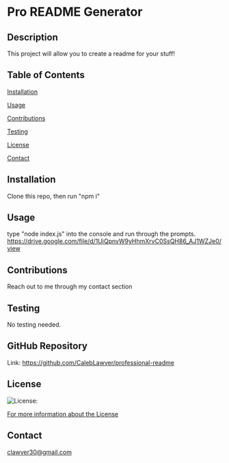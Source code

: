 # Pro README Generator
  ## Description
  This project will allow you to create a readme for your stuff!

  ## Table of Contents
  [Installation](#installation)

  [Usage](#usage)

  [Contributions](#contributions)

  [Testing](#testing)

  [License](#license)

  [Contact](#contact)

  ## Installation
  Clone this repo, then run "npm i"

  ## Usage
  type "node index.js" into the console and run through the prompts.
  https://drive.google.com/file/d/1UiQpnvW9yHhmXrvC0SsQH86_AJ1WZJe0/view

  ## Contributions
  Reach out to me through my contact section

  ## Testing
  No testing needed.

  ## GitHub Repository
  Link: https://github.com/CalebLawver/professional-readme

  ## License
  ![License: ](https://img.shields.io/bodage/License--success)

  [For more information about the License](https://opensource.org/licenses/)

  ## Contact
  clawver30@gmail.com
